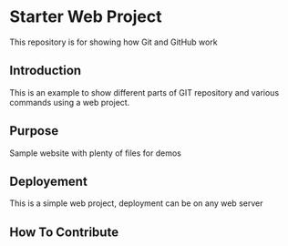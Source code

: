 # Starter Web Project

This repository is for showing how Git and GitHub work

## Introduction

This is an example to show different parts of GIT repository and various commands using a web project.

## Purpose

Sample website with plenty of files for demos

## Deployement

This is a simple web project, deployment can be on any web server

## How To Contribute
